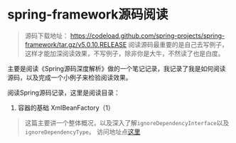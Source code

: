 # spring-framework源码阅读
> 源码下载地址： https://codeload.github.com/spring-projects/spring-framework/tar.gz/v5.0.10.RELEASE
> 阅读源码最重要的是自己去写例子，这样才能加深阅读效果，不写例子，除非你是大牛，不然读了也是白度。

主要是阅读《Spring源码深度解析》做的一个笔记记录，我记录了我是如何阅读源码，以及完成一个小例子来检验阅读效果。

阅读Spring源码记录，这里是阅读目录：
1. 容器的基础 XmlBeanFactory（1）
> 这篇主要讲一个整体概况，以及深入了解`ignoreDependencyInterface`以及`ignoreDependencyType`。
> 访问地址点[这里](https://github.com/soygrow/spring-framework/blob/master/%E5%AE%B9%E5%99%A8%E7%9A%84%E5%9F%BA%E7%A1%80%20XmlBeanFactory%EF%BC%881%EF%BC%89.md)
